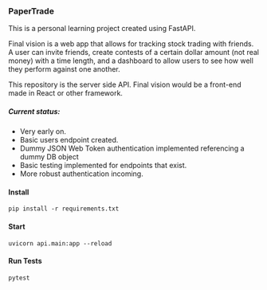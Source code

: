 ### PaperTrade

This is a personal learning project created using FastAPI.

Final vision is a web app that allows for tracking stock trading with friends.
A user can invite friends, create contests of a certain dollar amount (not real
money) with a time length, and a dashboard to allow users to see how well they
perform against one another.

This repository is the server side API. Final vision would be a front-end made in
React or other framework.

##### Current status:
* Very early on.
* Basic users endpoint created.
* Dummy JSON Web Token authentication implemented referencing a dummy DB object
* Basic testing implemented for endpoints that exist.
* More robust authentication incoming. 

#### Install

```
pip install -r requirements.txt
```

#### Start

```
uvicorn api.main:app --reload
```

#### Run Tests

```
pytest
```
